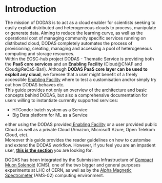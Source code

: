 # Introduction

The mission of DODAS is to act as a cloud enabler for scientists seeking to easily exploit distributed and heterogeneous clouds to process, manipulate or generate data. Aiming to reduce the learning curve, as well as the operational cost of managing community specific services running on distributed cloud, DODAS completely automates the process of provisioning, creating, managing and accessing a pool of heterogeneous computing and storage resources.  
Within the EOSC-hub project DODAS - Thematic Service is providing both the **PaaS core services** and an **Enabling Facility** \(Cloud@CNAF and Cloud@ReCaS-Bari\). Although **DODAS PaaS core layer can be used to exploit any cloud**, we foresee that a user might benefit of a freely accessible [Enabling Facility](the-enabling-facility.md) where to test a customisation and/or simply try out how DODAS behaves etc.  
This guide provides not only an overview of the architecture and basic concepts behind DODAS, but also a comprehensive documentation for users willing to instantiate currently supported services:

* HTCondor batch system as a Service 
* Big Data platform for ML as a Service 

either using the DODAS provided[ Enabling Facility](the-enabling-facility.md) or a user provided public Cloud as well as a private Cloud \(Amazon, Microsoft Azure, Open Telekom Cloud, etc\).  
Moreover this guide provides the reader guidelines on how to customise and extend the DODAS workflow.  However, if you feel you are an impatient user, [**this is the section**](https://dodas.gitbook.io/dynamic-on-demand-analysis-service/~/edit/drafts/-LEDKwAyU8rRIV1lDMsb/untitled) you are looking for.  
  
DODAS has been integrated by the Submission Infrastructure of [Compact Muon Solenoid](https://home.cern/about/experiments/cms) \(CMS\), one of the two bigger and general purposes experiments at LHC of CERN, as well as by the [Alpha Magnetic Spectrometer](http://www.ams02.org/) \(AMS-02\) computing environment.

 

